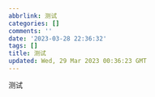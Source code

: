 ```yaml
---
abbrlink: 测试
categories: []
comments: ''
date: '2023-03-28 22:36:32'
tags: []
title: 测试
updated: Wed, 29 Mar 2023 00:36:23 GMT
---
```

测试
